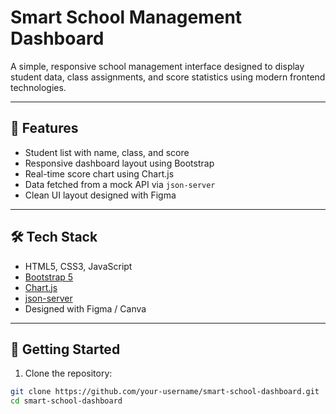 # Smart School Management Dashboard

A simple, responsive school management interface designed to display student data, class assignments, and score statistics using modern frontend technologies.

---

## 🌟 Features

- Student list with name, class, and score
- Responsive dashboard layout using Bootstrap
- Real-time score chart using Chart.js
- Data fetched from a mock API via `json-server`
- Clean UI layout designed with Figma

---

## 🛠 Tech Stack

- HTML5, CSS3, JavaScript
- [Bootstrap 5](https://getbootstrap.com/)
- [Chart.js](https://www.chartjs.org/)
- [json-server](https://github.com/typicode/json-server)
- Designed with Figma / Canva

---

## 🚀 Getting Started

1. Clone the repository:
```bash
git clone https://github.com/your-username/smart-school-dashboard.git
cd smart-school-dashboard
